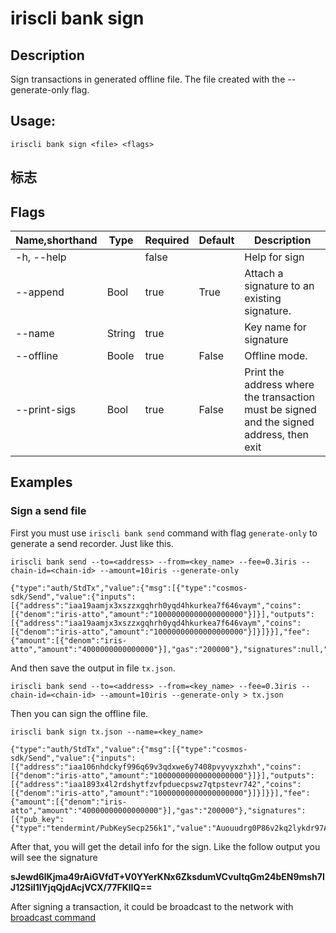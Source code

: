 # iriscli bank sign

## Description

Sign transactions in generated offline file. The file created with the --generate-only flag.

## Usage:

```
iriscli bank sign <file> <flags>
```

## 标志

## Flags

| Name,shorthand | Type   | Required | Default               | Description                                                  |
| -------------- | ------ | -------- | --------------------- | ------------------------------------------------------------ |
| -h, --help       |        | false     |                       |  Help for sign                                        |
| --append         | Bool  | true       | True                  | Attach a signature to an existing signature.               |
| --name           | String | true       |                       | Key name for signature                                      |
| --offline        | Boole | true       | False                 | Offline mode.                                    |
| --print-sigs     | Bool  | true       | False                 | Print the address where the transaction must be signed and the signed address, then exit  |

## Examples

### Sign a send file 

First you must use `iriscli bank send` command with flag `generate-only` to generate a send recorder. Just like this.

```  
iriscli bank send --to=<address> --from=<key_name> --fee=0.3iris --chain-id=<chain-id> --amount=10iris --generate-only

{"type":"auth/StdTx","value":{"msg":[{"type":"cosmos-sdk/Send","value":{"inputs":[{"address":"iaa19aamjx3xszzxgqhrh0yqd4hkurkea7f646vaym","coins":[{"denom":"iris-atto","amount":"10000000000000000000"}]}],"outputs":[{"address":"iaa19aamjx3xszzxgqhrh0yqd4hkurkea7f646vaym","coins":[{"denom":"iris-atto","amount":"10000000000000000000"}]}]}}],"fee":{"amount":[{"denom":"iris-atto","amount":"4000000000000000"}],"gas":"200000"},"signatures":null,"memo":""}}
```


And then save the output in file `tx.json`.
```
iriscli bank send --to=<address> --from=<key_name> --fee=0.3iris --chain-id=<chain-id> --amount=10iris --generate-only > tx.json
```

Then you can sign the offline file.
```
iriscli bank sign tx.json --name=<key_name> 

{"type":"auth/StdTx","value":{"msg":[{"type":"cosmos-sdk/Send","value":{"inputs":[{"address":"iaa106nhdckyf996q69v3qdxwe6y7408pvyvyxzhxh","coins":[{"denom":"iris-atto","amount":"10000000000000000000"}]}],"outputs":[{"address":"iaa1893x4l2rdshytfzvfpduecpswz7qtpstevr742","coins":[{"denom":"iris-atto","amount":"10000000000000000000"}]}]}}],"fee":{"amount":[{"denom":"iris-atto","amount":"40000000000000000"}],"gas":"200000"},"signatures":[{"pub_key":{"type":"tendermint/PubKeySecp256k1","value":"Auouudrg0P86v2kq2lykdr97AJYGHyD6BJXAQtjR1gzd"},"signature":"sJewd6lKjma49rAiGVfdT+V0YYerKNx6ZksdumVCvuItqGm24bEN9msh7IJ12Sil1lYjqQjdAcjVCX/77FKlIQ==","account_number":"0","sequence":"3"}],"memo":"test"}}
```


After that, you will get the detail info for the sign. Like the follow output you will see the signature 

**sJewd6lKjma49rAiGVfdT+V0YYerKNx6ZksdumVCvuItqGm24bEN9msh7IJ12Sil1lYjqQjdAcjVCX/77FKlIQ==**

After signing a transaction, it could be broadcast to the network with [broadcast command](./broadcast.md)